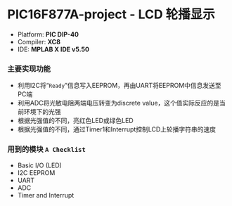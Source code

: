 # PIC16F877A-project - LCD 轮播显示
  
  - Platform: **PIC DIP-40**
  - Compiler: **XC8**
  - IDE: **MPLAB X IDE v5.50**

### 主要实现功能
  - 利用I2C将“``Ready``”信息写入EEPROM，再由UART将EEPROM中信息发送至PC端
  - 利用ADC将光敏电阻两端电压转变为discrete value，这个值实际反应的是当前环境下的光强
  - 根据光强值的不同，亮红色LED或绿色LED
  - 根据光强值的不同，通过Timer1和Interrupt控制LCD上轮播字符串的速度

### 用到的模块 ``A Checklist``
  - Basic I/O (LED)
  - I2C EEPROM
  - UART
  - ADC
  - Timer and Interrupt

